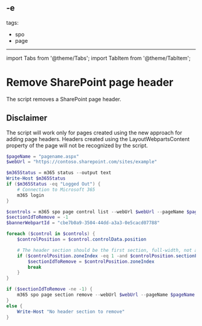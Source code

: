 -e <!-- DISCLAIMER: All secrets, passwords, and sensitive values in this document are examples only and not real credentials. -->
---
tags:
  - spo
  - page 
---

import Tabs from '@theme/Tabs';
import TabItem from '@theme/TabItem';

# Remove SharePoint page header

The script removes a SharePoint page header.

## Disclaimer
The script will work only for pages created using the new approach for adding page headers. Headers created using the LayoutWebpartsContent property of the page will not be recognized by the script.

<Tabs>
  <TabItem value="PowerShell">

  ```powershell
  $pageName = "pagename.aspx"
  $webUrl = "https://contoso.sharepoint.com/sites/example"

  $m365Status = m365 status --output text
  Write-Host $m365Status
  if ($m365Status -eq "Logged Out") {
      # Connection to Microsoft 365
      m365 login
  }

  $controls = m365 spo page control list --webUrl $webUrl --pageName $pageName --output json | ConvertFrom-Json
  $sectionIdToRemove = -1
  $bannerWebpartId = "cbe7b0a9-3504-44dd-a3a3-0e5cacd07788"

  foreach ($control in $controls) {
      $controlPosition = $control.controlData.position

      # The header section should be the first section, full-width, not a vertical section, and should contain the banner web part.
      if ($controlPosition.zoneIndex -eq 1 -and $controlPosition.sectionFactor -eq 0 -and $controlPosition.layoutIndex -eq 1 -and $control.controlData.webPartId -eq $bannerWebpartId) {
          $sectionIdToRemove = $controlPosition.zoneIndex
          break
      }
  }

  if ($sectionIdToRemove -ne -1) {
      m365 spo page section remove --webUrl $webUrl --pageName $pageName --section $sectionIdToRemove --force
  }
  else {
      Write-Host "No header section to remove"
  }
  ```

  </TabItem>
</Tabs>
